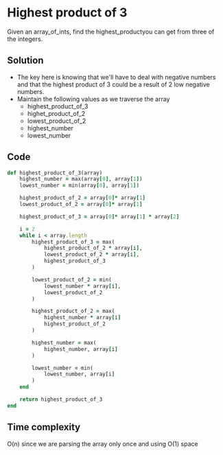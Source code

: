 # Highest product of 3
Given an array_of_ints, find the highest_productyou can get from three of the integers.

## Solution
- The key here is knowing that we'll have to deal with negative numbers and that the highest product of 3 could be a result of 2 low negative numbers.
- Maintain the following values as we traverse the array
    - highest_product_of_3
    - highet_product_of_2
    - lowest_product_of_2
    - highest_number
    - lowest_number

## Code
```ruby
def highest_product_of_3(array)
    highest_number = max(array[0], array[1])
    lowest_number = min(array[0], array[1])

    highest_product_of_2 = array[0]* array[1]
    lowest_product_of_2 = array[0]* array[1]

    highest_product_of_3 = array[0]* array[1] * array[2]

    i = 2
    while i < array.length
        highest_product_of_3 = max(
            highest_product_of_2 * array[i],
            lowest_product_of_2 * array[i],
            highest_product_of_3
        )

        lowest_product_of_2 = min(
            lowest_number * array[i],
            lowest_product_of_2
        )

        highest_product_of_2 = max(
            highest_number * array[i]
            highest_product_of_2
        )

        highest_number = max(
            highest_number, array[i]
        )

        lowest_number = min(
            lowest_number, array[i]
        )
    end

    return highest_product_of_3
end
```

## Time complexity
O(n) since we are parsing the array only once and using O(1) space
